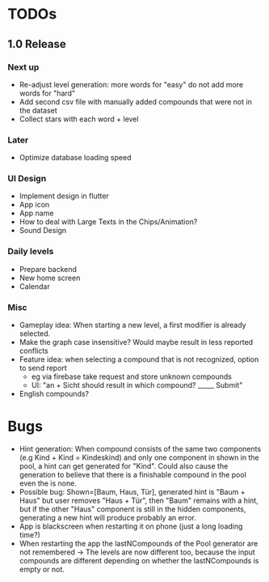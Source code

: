 # TODOs    
## 1.0 Release
### Next up

- Re-adjust level generation: more words for "easy" do not add more words for "hard"
- Add second csv file with manually added compounds that were not in the dataset
- Collect stars with each word + level

### Later
- Optimize database loading speed

### UI Design
- Implement design in flutter
- App icon
- App name
- How to deal with Large Texts in the Chips/Animation?
- Sound Design

### Daily levels
- Prepare backend
- New home screen
- Calendar

### Misc
- Gameplay idea: When starting a new level, a first modifier is already selected.
- Make the graph case insensitive? Would maybe result in less reported conflicts
- Feature idea: when selecting a compound that is not recognized, option to send report
  - eg via firebase take request and store unknown compounds
  - UI: "an + Sicht should result in which compound? _____ Submit"
- English compounds?

# Bugs
- Hint generation: When compound consists of the same two components (e.g Kind + Kind = Kindeskind)
  and only one component in shown in the pool, a hint can get generated for "Kind". Could also cause 
  the generation to believe that there is a finishable compound in the pool even the is none.
- Possible bug: Shown=[Baum, Haus, Tür], generated hint is "Baum + Haus" but user removes "Haus + Tür",
  then "Baum" remains with a hint, but if the other "Haus" component is still in the hidden components,
  generating a new hint will produce probably an error.
- App is blackscreen when restarting it on phone (just a long loading time?)
- When restarting the app the lastNCompounds of the Pool generator are not remembered
  -> The levels are now different too, because the input compounds are different depending on 
      whether the lastNCompounds is empty or not.
